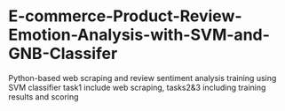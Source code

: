 # E-commerce-Product-Review-Emotion-Analysis-with-SVM-and-GNB-Classifer
Python-based web scraping and review sentiment analysis training using SVM classifier
task1 include web scraping, tasks2&3 including training results and scoring
